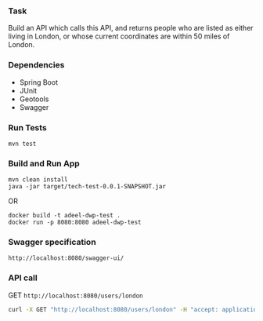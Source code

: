 ### Task
Build an API which calls this API, and returns people who are listed as either living in London, or whose current coordinates are within 50 miles of London.
### Dependencies
- Spring Boot
- JUnit
- Geotools
- Swagger

### Run Tests
```
mvn test
```
### Build and Run App
```
mvn clean install
java -jar target/tech-test-0.0.1-SNAPSHOT.jar
```
OR
```
docker build -t adeel-dwp-test .  
docker run -p 8080:8080 adeel-dwp-test
```

### Swagger specification
```
http://localhost:8080/swagger-ui/
```

### API call

GET ```http://localhost:8080/users/london```
```bash
curl -X GET "http://localhost:8080/users/london" -H "accept: application/json"
```




